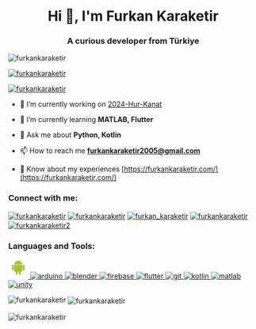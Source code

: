 <h1 align="center">Hi 👋, I'm Furkan Karaketir</h1>
<h3 align="center">A curious developer from Türkiye</h3>

<p align="left"> <img src="https://komarev.com/ghpvc/?username=furkankaraketir&label=Profile%20views&color=0e75b6&style=flat" alt="furkankaraketir" /> </p>

<p align="left"> <a href="https://github.com/ryo-ma/github-profile-trophy"><img src="https://github-profile-trophy.vercel.app/?username=furkankaraketir" alt="furkankaraketir" /></a> </p>

<p align="left"> <a href="https://twitter.com/furkankaraketir" target="blank"><img src="https://img.shields.io/twitter/follow/furkankaraketir?logo=twitter&style=for-the-badge" alt="furkankaraketir" /></a> </p>

- 🔭 I’m currently working on [2024-Hur-Kanat](https://github.com/FurkanKaraketir/2024-Hur-Kanat)

- 🌱 I’m currently learning **MATLAB, Flutter**

- 💬 Ask me about **Python, Kotlin**

- 📫 How to reach me **furkankaraketir2005@gmail.com**

- 📄 Know about my experiences [https://furkankaraketir.com/](https://furkankaraketir.com/)

<h3 align="left">Connect with me:</h3>
<p align="left">
<a href="https://twitter.com/furkankaraketir" target="blank"><img align="center" src="https://raw.githubusercontent.com/rahuldkjain/github-profile-readme-generator/master/src/images/icons/Social/twitter.svg" alt="furkankaraketir" height="30" width="40" /></a>
<a href="https://linkedin.com/in/furkankaraketir" target="blank"><img align="center" src="https://raw.githubusercontent.com/rahuldkjain/github-profile-readme-generator/master/src/images/icons/Social/linked-in-alt.svg" alt="furkankaraketir" height="30" width="40" /></a>
<a href="https://instagram.com/furkan_karaketir" target="blank"><img align="center" src="https://raw.githubusercontent.com/rahuldkjain/github-profile-readme-generator/master/src/images/icons/Social/instagram.svg" alt="furkan_karaketir" height="30" width="40" /></a>
<a href="https://www.youtube.com/c/furkankaraketir" target="blank"><img align="center" src="https://raw.githubusercontent.com/rahuldkjain/github-profile-readme-generator/master/src/images/icons/Social/youtube.svg" alt="furkankaraketir" height="30" width="40" /></a>
<a href="https://www.hackerrank.com/furkankaraketir2" target="blank"><img align="center" src="https://raw.githubusercontent.com/rahuldkjain/github-profile-readme-generator/master/src/images/icons/Social/hackerrank.svg" alt="furkankaraketir2" height="30" width="40" /></a>
</p>

<h3 align="left">Languages and Tools:</h3>
<p align="left"> <a href="https://developer.android.com" target="_blank" rel="noreferrer"> <img src="https://raw.githubusercontent.com/devicons/devicon/master/icons/android/android-original-wordmark.svg" alt="android" width="40" height="40"/> </a> <a href="https://www.arduino.cc/" target="_blank" rel="noreferrer"> <img src="https://cdn.worldvectorlogo.com/logos/arduino-1.svg" alt="arduino" width="40" height="40"/> </a> <a href="https://www.blender.org/" target="_blank" rel="noreferrer"> <img src="https://download.blender.org/branding/community/blender_community_badge_white.svg" alt="blender" width="40" height="40"/> </a> <a href="https://firebase.google.com/" target="_blank" rel="noreferrer"> <img src="https://www.vectorlogo.zone/logos/firebase/firebase-icon.svg" alt="firebase" width="40" height="40"/> </a> <a href="https://flutter.dev" target="_blank" rel="noreferrer"> <img src="https://www.vectorlogo.zone/logos/flutterio/flutterio-icon.svg" alt="flutter" width="40" height="40"/> </a> <a href="https://git-scm.com/" target="_blank" rel="noreferrer"> <img src="https://www.vectorlogo.zone/logos/git-scm/git-scm-icon.svg" alt="git" width="40" height="40"/> </a> <a href="https://kotlinlang.org" target="_blank" rel="noreferrer"> <img src="https://www.vectorlogo.zone/logos/kotlinlang/kotlinlang-icon.svg" alt="kotlin" width="40" height="40"/> </a> <a href="https://www.mathworks.com/" target="_blank" rel="noreferrer"> <img src="https://upload.wikimedia.org/wikipedia/commons/2/21/Matlab_Logo.png" alt="matlab" width="40" height="40"/> </a> <a href="https://unity.com/" target="_blank" rel="noreferrer"> <img src="https://www.vectorlogo.zone/logos/unity3d/unity3d-icon.svg" alt="unity" width="40" height="40"/> </a> </p>

<p><img align="left" src="https://github-readme-stats.vercel.app/api/top-langs?username=furkankaraketir&show_icons=true&locale=en&layout=compact" alt="furkankaraketir" /></p>

<p>&nbsp;<img align="center" src="https://github-readme-stats.vercel.app/api?username=furkankaraketir&show_icons=true&locale=en" alt="furkankaraketir" /></p>

<p><img align="center" src="https://github-readme-streak-stats.herokuapp.com/?user=furkankaraketir&" alt="furkankaraketir" /></p>
